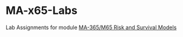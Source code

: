 # MA-x65-Labs
Lab Assignments for module [MA-365/M65 Risk and Survival Models](https://finkelshtein.github.io/MA-x65-Labs/)
